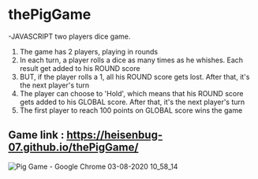 # thePigGame
-JAVASCRIPT two players dice game.
1. The game has 2 players, playing in rounds
2. In each turn, a player rolls a dice as many times as he whishes. Each result get added to his ROUND score
3. BUT, if the player rolls a 1, all his ROUND score gets lost. After that, it's the next player's turn
4. The player can choose to 'Hold', which means that his ROUND score gets added to his GLOBAL score. After that, it's the next player's turn
5. The first player to reach 100 points on GLOBAL score wins the game

## Game link : https://heisenbug-07.github.io/thePigGame/

![Pig Game - Google Chrome 03-08-2020 10_58_14](https://user-images.githubusercontent.com/62887866/89148894-bb192300-d578-11ea-8df3-f1ab8d07e8be.png)
